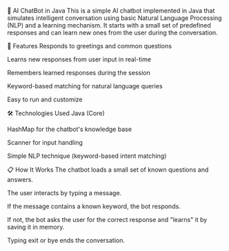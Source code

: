 🧠 AI ChatBot in Java
This is a simple AI chatbot implemented in Java that simulates intelligent conversation using basic Natural Language Processing (NLP) and a learning mechanism. It starts with a small set of predefined responses and can learn new ones from the user during the conversation.

🚀 Features
Responds to greetings and common questions

Learns new responses from user input in real-time

Remembers learned responses during the session

Keyword-based matching for natural language queries

Easy to run and customize

🛠️ Technologies Used
Java (Core)

HashMap for the chatbot's knowledge base

Scanner for input handling

Simple NLP technique (keyword-based intent matching)

📋 How It Works
The chatbot loads a small set of known questions and answers.

The user interacts by typing a message.

If the message contains a known keyword, the bot responds.

If not, the bot asks the user for the correct response and "learns" it by saving it in memory.

Typing exit or bye ends the conversation.
